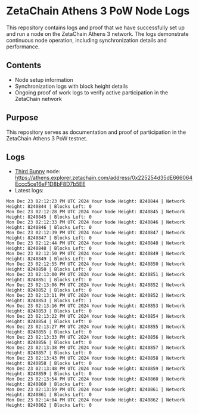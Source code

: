 # ZetaChain Athens 3 PoW Node Logs
This repository contains logs and proof that we have successfully set up and run a node on the ZetaChain Athens 3 network. The logs demonstrate continuous node operation, including synchronization details and performance.

## Contents
- Node setup information
- Synchronization logs with block height details
- Ongoing proof of work logs to verify active participation in the ZetaChain network

## Purpose
This repository serves as documentation and proof of participation in the ZetaChain Athens 3 PoW testnet.

## Logs

- [Third Bunny](https://thirdbunny.xyz/) node: https://athens.explorer.zetachain.com/address/0x225254d35dE666064Eccc5ce16eF1D8bF8D7b5EE
- Latest logs:
```
Mon Dec 23 02:12:23 PM UTC 2024 Your Node Height: 8240844 | Network Height: 8240844 | Blocks Left: 0
Mon Dec 23 02:12:28 PM UTC 2024 Your Node Height: 8240845 | Network Height: 8240845 | Blocks Left: 0
Mon Dec 23 02:12:33 PM UTC 2024 Your Node Height: 8240846 | Network Height: 8240846 | Blocks Left: 0
Mon Dec 23 02:12:39 PM UTC 2024 Your Node Height: 8240847 | Network Height: 8240847 | Blocks Left: 0
Mon Dec 23 02:12:44 PM UTC 2024 Your Node Height: 8240848 | Network Height: 8240848 | Blocks Left: 0
Mon Dec 23 02:12:50 PM UTC 2024 Your Node Height: 8240849 | Network Height: 8240849 | Blocks Left: 0
Mon Dec 23 02:12:55 PM UTC 2024 Your Node Height: 8240850 | Network Height: 8240850 | Blocks Left: 0
Mon Dec 23 02:13:00 PM UTC 2024 Your Node Height: 8240851 | Network Height: 8240851 | Blocks Left: 0
Mon Dec 23 02:13:06 PM UTC 2024 Your Node Height: 8240852 | Network Height: 8240852 | Blocks Left: 0
Mon Dec 23 02:13:11 PM UTC 2024 Your Node Height: 8240852 | Network Height: 8240853 | Blocks Left: 1
Mon Dec 23 02:13:16 PM UTC 2024 Your Node Height: 8240853 | Network Height: 8240853 | Blocks Left: 0
Mon Dec 23 02:13:22 PM UTC 2024 Your Node Height: 8240854 | Network Height: 8240854 | Blocks Left: 0
Mon Dec 23 02:13:27 PM UTC 2024 Your Node Height: 8240855 | Network Height: 8240855 | Blocks Left: 0
Mon Dec 23 02:13:33 PM UTC 2024 Your Node Height: 8240856 | Network Height: 8240856 | Blocks Left: 0
Mon Dec 23 02:13:38 PM UTC 2024 Your Node Height: 8240857 | Network Height: 8240857 | Blocks Left: 0
Mon Dec 23 02:13:43 PM UTC 2024 Your Node Height: 8240858 | Network Height: 8240858 | Blocks Left: 0
Mon Dec 23 02:13:48 PM UTC 2024 Your Node Height: 8240859 | Network Height: 8240859 | Blocks Left: 0
Mon Dec 23 02:13:54 PM UTC 2024 Your Node Height: 8240860 | Network Height: 8240860 | Blocks Left: 0
Mon Dec 23 02:13:59 PM UTC 2024 Your Node Height: 8240861 | Network Height: 8240861 | Blocks Left: 0
Mon Dec 23 02:14:04 PM UTC 2024 Your Node Height: 8240862 | Network Height: 8240862 | Blocks Left: 0
```
